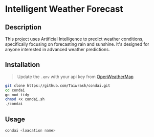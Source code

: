 # Intelligent Weather Forecast

## Description

This project uses Artificial Intelligence to predict weather conditions, specifically focusing on forecasting rain and sunshine. It's designed for anyone interested in advanced weather predictions.

## Installation

> Update the `.env` with your api key from [OpenWeatherMap](https://openweathermap.org/api)

```bash
git clone https://github.com/Taiwrash/condai.git
cd condai
go mod tidy
chmod +x condai.sh
./condai
```

## Usage

```bash
condai <loacation name>
```